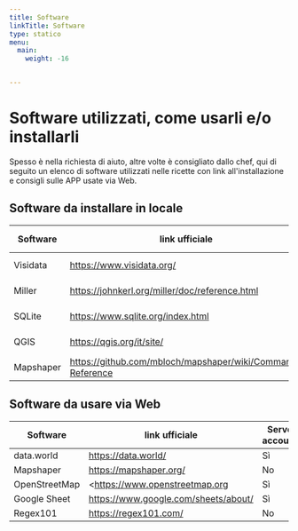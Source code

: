 ```yaml
---
title: Software
linkTitle: Software
type: statico
menu:
  main:
    weight: -16


---
```


# Software utilizzati, come usarli e/o installarli

Spesso è nella richiesta di aiuto, altre volte è consigliato dallo chef, qui di seguito un elenco di software utilizzati nelle ricette con link all'installazione e consigli sulle APP usate via Web.

## Software da installare in locale

Software | link ufficiale | Come installarlo
---------|----------------|-------------
Visidata|<https://www.visidata.org/>| riga di comando
Miller|<https://johnkerl.org/miller/doc/reference.html> | riga di comando
SQLite|<https://www.sqlite.org/index.html>| Multi piattaforma
QGIS|<https://qgis.org/it/site/>| Multi piattaforma
Mapshaper|<https://github.com/mbloch/mapshaper/wiki/Command-Reference>|Multi piattaforma


## Software da usare via Web

Software | link ufficiale | Serve account
---------|----------------|-------------
data.world|<https://data.world/> | Sì
Mapshaper| <https://mapshaper.org/> | No
OpenStreetMap|<https://www.openstreetmap.org | Sì
Google Sheet|<https://www.google.com/sheets/about/> | Sì
Regex101|<https://regex101.com/> | No
